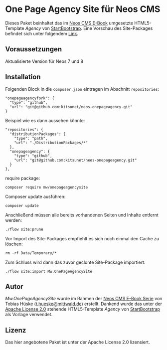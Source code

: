One Page Agency Site für Neos CMS
=============================================

Dieses Paket beinhaltet das im [Neos CMS E-Book](https://www.mittwald.de/neos-e-book-template-entwicklung) umgesetzte
HTML5-Template *Agency* von [StartBootstrap](http://startbootstrap.com/template-overviews/agency/).
Eine Vorschau des Site-Packages befindet sich unter folgendem [Link](http://onepageagency.mittwald-demo.de).


Voraussetzungen
-------------

Aktualisierte Version für Neos 7 und 8

Installation
------------

Folgenden Block in die `composer.json` eintragen im Abschnitt `repositories`:

    "onepageagencyfork": {
      "type": "github",
      "url": "git@github.com:kitsunet/neos-onepageagency.git"
    }

Beispiel wie es dann aussehen könnte:

    "repositories": {
      "distributionPackages": {
        "type": "path",
        "url": "./DistributionPackages/*"
      },
      "onepageagency": {
        "type": "github",
        "url": "git@github.com:kitsunet/neos-onepageagency.git"
      }
    },

require package:

    composer require mw/onepageagencysite

Composer update ausführen:

    composer update

Anschließend müssen alle bereits vorhandenen Seiten und Inhalte entfernt werden:

    ./flow site:prune

Vor Import des Site-Packages empfiehlt es sich noch einmal den Cache zu löschen:

    rm -rf Data/Temporary/*

Zum Schluss wird dann das zuvor geclonte Site-Package importiert:

    ./flow site:import Mw.OnePageAgencySite

Autor
-------

*Mw.OnePageAgencySite* wurde im Rahmen
der [Neos CMS E-Book Serie](https://www.mittwald.de/neos-e-book-template-entwicklung) von Tobias
Hüske (<t.hueske@mittwald.de>) erstellt.
Dankend wurde das unter
der [Apache License 2.0](https://github.com/mittwald/neos-onepageagency/tree/master/Resources/Public/LICENSE) stehende
HTML5-Template *Agency* von [StartBootstrap](http://startbootstrap.com/template-overviews/agency/) als Vorlage
verwendet.


Lizenz
-------

Das hier angebotene Paket ist unter der Apache License 2.0 lizensiert.
